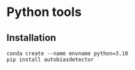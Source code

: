 # Python tools

## Installation
```shell
conda create --name envname python=3.10
pip install autobiasdetector
```
